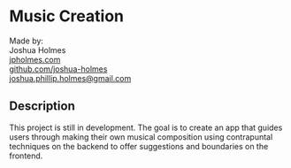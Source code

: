 # Music Creation
Made by:<br>
Joshua Holmes<br>
[jpholmes.com](https://www.jpholmes.com)<br>
[github.com/joshua-holmes](https://github.com/joshua-holmes)<br>
[joshua.phillip.holmes@gmail.com](mailto:joshua.phillip.holmes@gmail.com)

## Description
This project is still in development. The goal is to create an app that guides users through making their own musical composition using contrapuntal techniques on the backend to offer suggestions and boundaries on the frontend.